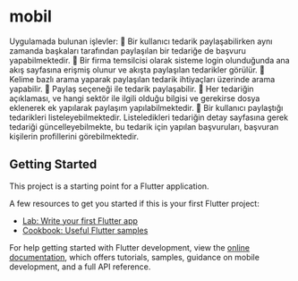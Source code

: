 # mobil

Uygulamada bulunan işlevler:
 Bir kullanıcı tedarik paylaşabilirken aynı zamanda başkaları tarafından paylaşılan bir tedariğe de başvuru yapabilmektedir.
 Bir firma temsilcisi olarak sisteme login olunduğunda ana akış sayfasına erişmiş olunur ve akışta paylaşılan tedarikler görülür.
 Kelime bazlı arama yaparak paylaşılan tedarik ihtiyaçları üzerinde arama yapabilir.
 Paylaş seçeneği ile tedarik paylaşabilir.
 Her tedariğin açıklaması, ve hangi sektör ile ilgili olduğu bilgisi ve gerekirse dosya eklenerek ek yapılarak paylaşım yapılabilmektedir.
 Bir kullanıcı paylaştığı tedarikleri listeleyebilmektedir. Listeledikleri tedariğin detay sayfasına gerek tedariği güncelleyebilmekte, bu tedarik için yapılan
başvuruları, başvuran kişilerin profillerini görebilmektedir.

## Getting Started

This project is a starting point for a Flutter application.

A few resources to get you started if this is your first Flutter project:

- [Lab: Write your first Flutter app](https://docs.flutter.dev/get-started/codelab)
- [Cookbook: Useful Flutter samples](https://docs.flutter.dev/cookbook)

For help getting started with Flutter development, view the
[online documentation](https://docs.flutter.dev/), which offers tutorials,
samples, guidance on mobile development, and a full API reference.
